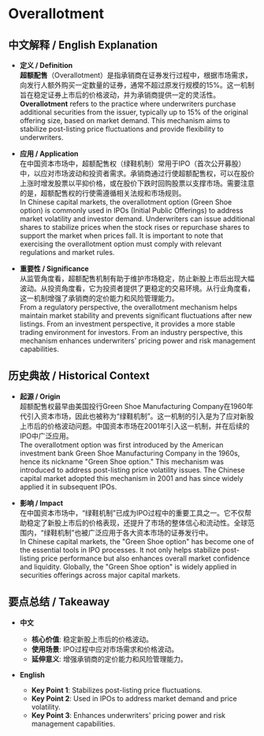 # Overallotment

## 中文解释 / English Explanation

* **定义 / Definition**  
  **超额配售**（Overallotment）是指承销商在证券发行过程中，根据市场需求，向发行人额外购买一定数量的证券，通常不超过原发行规模的15%。这一机制旨在稳定证券上市后的价格波动，并为承销商提供一定的灵活性。  
  **Overallotment** refers to the practice where underwriters purchase additional securities from the issuer, typically up to 15% of the original offering size, based on market demand. This mechanism aims to stabilize post-listing price fluctuations and provide flexibility to underwriters.

* **应用 / Application**  
  在中国资本市场中，超额配售权（绿鞋机制）常用于IPO（首次公开募股）中，以应对市场波动和投资者需求。承销商通过行使超额配售权，可以在股价上涨时增发股票以平抑价格，或在股价下跌时回购股票以支撑市场。需要注意的是，超额配售权的行使需遵循相关法规和市场规则。  
  In Chinese capital markets, the overallotment option (Green Shoe option) is commonly used in IPOs (Initial Public Offerings) to address market volatility and investor demand. Underwriters can issue additional shares to stabilize prices when the stock rises or repurchase shares to support the market when prices fall. It is important to note that exercising the overallotment option must comply with relevant regulations and market rules.

* **重要性 / Significance**  
  从监管角度看，超额配售机制有助于维护市场稳定，防止新股上市后出现大幅波动。从投资角度看，它为投资者提供了更稳定的交易环境。从行业角度看，这一机制增强了承销商的定价能力和风险管理能力。  
  From a regulatory perspective, the overallotment mechanism helps maintain market stability and prevents significant fluctuations after new listings. From an investment perspective, it provides a more stable trading environment for investors. From an industry perspective, this mechanism enhances underwriters' pricing power and risk management capabilities.

## 历史典故 / Historical Context

* **起源 / Origin**  
  超额配售权最早由美国投行Green Shoe Manufacturing Company在1960年代引入资本市场，因此也被称为“绿鞋机制”。这一机制的引入是为了应对新股上市后的价格波动问题。中国资本市场在2001年引入这一机制，并在后续的IPO中广泛应用。  
  The overallotment option was first introduced by the American investment bank Green Shoe Manufacturing Company in the 1960s, hence its nickname "Green Shoe option." This mechanism was introduced to address post-listing price volatility issues. The Chinese capital market adopted this mechanism in 2001 and has since widely applied it in subsequent IPOs.

* **影响 / Impact**  
  在中国资本市场中，“绿鞋机制”已成为IPO过程中的重要工具之一。它不仅帮助稳定了新股上市后的价格表现，还提升了市场的整体信心和流动性。全球范围内，“绿鞋机制”也被广泛应用于各大资本市场的证券发行中。  
  In Chinese capital markets, the "Green Shoe option" has become one of the essential tools in IPO processes. It not only helps stabilize post-listing price performance but also enhances overall market confidence and liquidity. Globally, the "Green Shoe option" is widely applied in securities offerings across major capital markets.

## 要点总结 / Takeaway

* **中文**  
  - **核心价值**: 稳定新股上市后的价格波动。
  - **使用场景**: IPO过程中应对市场需求和价格波动。
  - **延伸意义**: 增强承销商的定价能力和风险管理能力。

* **English**  
  - **Key Point 1**: Stabilizes post-listing price fluctuations.
  - **Key Point 2**: Used in IPOs to address market demand and price volatility.
  - **Key Point 3**: Enhances underwriters' pricing power and risk management capabilities.